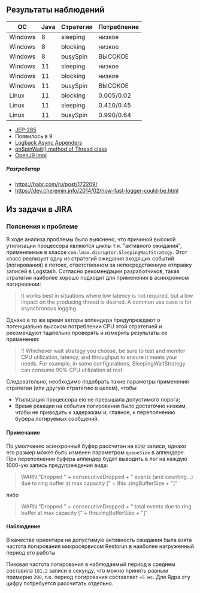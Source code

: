 ## Результаты наблюдений

ОС | Java | Стратегия | Потребление
--- | --- | --- | ---
Windows | 8  | sleeping | низкое
Windows | 8  | blocking | низкое
Windows | 8  | busySpin | ВЫСОКОЕ
Windows | 11 | sleeping | низкое
Windows | 11 | blocking | низкое
Windows | 11 | busySpin | ВЫСОКОЕ
Linux   | 11 | blocking | 0.005/0.02 
Linux   | 11 | sleeping | 0.410/0.45
Linux   | 11 | busySpin | 0.990/0.64


* [JEP-285](https://openjdk.java.net/jeps/285)
* Появилось в 9
* [Logback Async Appenders](https://github.com/logstash/logstash-logback-encoder/tree/logstash-logback-encoder-5.2#async-appenders)
* [onSpinWait​() method of Thread class](https://stackoverflow.com/questions/44622384/onspinwait-method-of-thread-class)
* [OpenJ9 impl](https://github.com/eclipse/openj9/issues/1085)

##### Разгребатор
* https://habr.com/ru/post/172209/
* https://dev.cheremin.info/2014/02/how-fast-logger-could-be.html

## Из задачи в JIRA
### Пояснения к проблеме
В ходе анализа проблемы было выяснено, что причиной высокой утилизации процессора являются циклы 
т.н. "активного ожидания", применяемые в классе `com.lmax.disruptor.SleepingWaitStrategy`. 
Этот класс реализует одну из стратегий ожидания входящих событий (логирования) в потоке, 
ответственном за непосредственную отправку записей в Logstash. Согласно рекомендации разработчиков, такая стратегия 
наиболее хорошо подходит для применения в асинхронном логировании:

> It works best in situations where low latency is not required, but a low impact on the producing thread is desired. 
A common use case is for asynchronous logging.

Однако в то же время авторы аппендера предупреждают о потенциально высоком потреблении CPU этой стратегией и 
рекомендуют тщательно проверять и измерять результаты ее применения:

> !! Whichever wait strategy you choose, be sure to test and monitor CPU utilization, latency, and throughput to 
ensure it meets your needs. For example, in some configurations, SleepingWaitStrategy can consume 90% CPU utilization at rest.

Следовательно, необходимо подобрать такие параметры применения стратегии (или другую стратегию в целом), чтобы:

* Утилизация процессора ею не превышала допустимого порога;
* Время реакции на события логирования было достаточно низким, чтобы не приводить к задержкам и, главное, к 
переполнению буфера логируемых сообщений.

#### Примечание
По умолчанию асинхронный буфер рассчитан на `8192` записи, однако его размер может быть изменен параметром 
`queueSize` в аппендере.
При переполнении буфера аппендер будет выводить в лог на каждую 1000-ую запись предупреждения вида:

> WARN "Dropped " + consecutiveDropped + " events (and counting...) due to ring buffer at max capacity 
[" + this .ringBufferSize + "]" 

либо

> WARN "Dropped " + consecutiveDropped + " total events due to ring buffer at max capacity 
[" + this.ringBufferSize + "]"

#### Наблюдение
В качестве ориентира на допустимую активность ожидания была взята частота логирования микросервисом Restorun в 
наиболее нагруженный период его работы.
 
Пиковая частота логирования в наблюдаемый период в среднем составила `181.2` записи в секунду, что можно принять равным 
примерно `200`, т.е. период логирования составляет `≈5 мс`. Для Ядра эту цифру потребуется рассчитать отдельно.